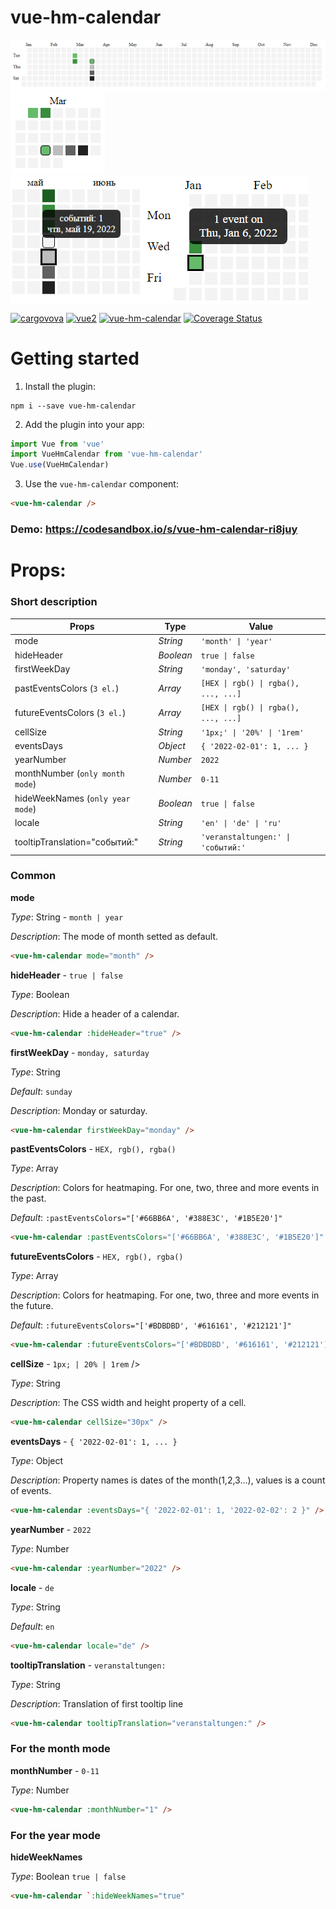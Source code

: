 # vue-hm-calendar

<img src="https://github.com/cargovova/vue-hm-calendar/blob/master/screens/year.png" alt="">

<img src="https://github.com/cargovova/vue-hm-calendar/blob/master/screens/month.png" alt="">

<div style="display: flex;">
<img src="https://github.com/cargovova/vue-hm-calendar/blob/master/screens/translation.png" alt="">
<img src="https://github.com/cargovova/vue-hm-calendar/blob/master/screens/tooltip.png" alt="">
</div>

[![cargovova](https://img.shields.io/badge/cargovova-brightgreen)](https://github.com/cargovova)
[![vue2](https://img.shields.io/badge/vue-2.x-brightgreen.svg)](https://v2.vuejs.org/)
[![vue-hm-calendar](https://img.shields.io/badge/vue--hm--calendar-v2-green)](https://www.npmjs.com/package/vue-hm-calendar)
[![Coverage Status](https://coveralls.io/repos/github/cargovova/vue-hm-calendar/badge.svg?branch=master)](https://coveralls.io/github/cargovova/vue-hm-calendar?branch=master)

# Getting started

1. Install the plugin:

```
npm i --save vue-hm-calendar
```

2. Add the plugin into your app:

```javascript
import Vue from 'vue'
import VueHmCalendar from 'vue-hm-calendar'
Vue.use(VueHmCalendar)
```

3. Use the `vue-hm-calendar` component:

```html
<vue-hm-calendar />
```

### Demo: https://codesandbox.io/s/vue-hm-calendar-ri8juy

# Props:

### Short description

| Props                            | Type      | Value                                |
| -------------------------------- | --------- | ------------------------------------ |
| mode                             | _String_  | `'month' \| 'year'`                  |
| hideHeader                       | _Boolean_ | `true \| false`                      |
| firstWeekDay                     | _String_  | `'monday', 'saturday'`               |
| pastEventsColors (`3 el.`)       | _Array_   | `[HEX \| rgb() \| rgba(), ..., ...]` |
| futureEventsColors (`3 el.`)     | _Array_   | `[HEX \| rgb() \| rgba(), ..., ...]` |
| cellSize                         | _String_  | `'1px;' \| '20%' \| '1rem'`          |
| eventsDays                       | _Object_  | `{ '2022-02-01': 1, ... }`           |
| yearNumber                       | _Number_  | `2022`                               |
| monthNumber (`only month mode`)  | _Number_  | `0-11`                               |
| hideWeekNames (`only year mode`) | _Boolean_ | `true \| false`                      |
| locale                           | _String_  | `'en' \| 'de' \| 'ru'`               |
| tooltipTranslation="событий:"    | _String_  | `'veranstaltungen:' \| 'событий:'`   |

### Common

**mode**

_Type_: String - `month | year`

_Description_: The mode of month setted as default.

```html
<vue-hm-calendar mode="month" />
```

**hideHeader** - `true | false`

_Type_: Boolean

_Description_: Hide a header of a calendar.

```html
<vue-hm-calendar :hideHeader="true" />
```

**firstWeekDay** - `monday, saturday`

_Type_: String

_Default_: `sunday`

_Description_: Monday or saturday.

```html
<vue-hm-calendar firstWeekDay="monday" />
```

**pastEventsColors** - `HEX, rgb(), rgba()`

_Type_: Array

_Description_: Colors for heatmaping. For one, two, three and more events in the past.

_Default_: `:pastEventsColors="['#66BB6A', '#388E3C', '#1B5E20']"`

```html
<vue-hm-calendar :pastEventsColors="['#66BB6A', '#388E3C', '#1B5E20']" />
```

**futureEventsColors** - `HEX, rgb(), rgba()`

_Type_: Array

_Description_: Colors for heatmaping. For one, two, three and more events in the future.

_Default_: `:futureEventsColors="['#BDBDBD', '#616161', '#212121']"`

```html
<vue-hm-calendar :futureEventsColors="['#BDBDBD', '#616161', '#212121']" />
```

**cellSize** - `1px; | 20% | 1rem` />

_Type_: String

_Description_: The CSS width and height property of a cell.

```html
<vue-hm-calendar cellSize="30px" />
```

**eventsDays** - `{ '2022-02-01': 1, ... }`

_Type_: Object

_Description_: Property names is dates of the month(1,2,3...), values is a count of events.

```html
<vue-hm-calendar :eventsDays="{ '2022-02-01': 1, '2022-02-02': 2 }" />
```

**yearNumber** - `2022`

_Type_: Number

```html
<vue-hm-calendar :yearNumber="2022" />
```

**locale** - `de`

_Type_: String

_Default_: `en`

```html
<vue-hm-calendar locale="de" />
```

**tooltipTranslation** - `veranstaltungen:`

_Type_: String

_Description_: Translation of first tooltip line

```html
<vue-hm-calendar tooltipTranslation="veranstaltungen:" />
```

### For the month mode

**monthNumber** - `0-11`

_Type_: Number

```html
<vue-hm-calendar :monthNumber="1" />
```

### For the year mode

**hideWeekNames**

_Type_: Boolean `true | false`

```html
<vue-hm-calendar `:hideWeekNames="true"
```
